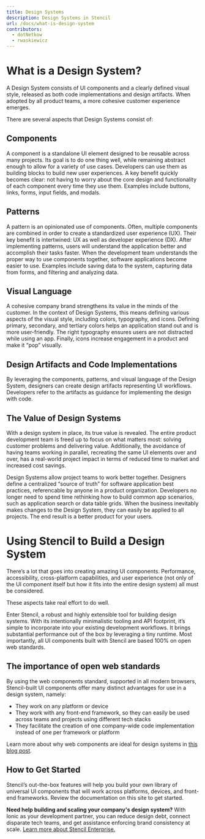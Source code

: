 ```yaml
---
title: Design Systems
description: Design Systems in Stencil
url: /docs/what-is-design-system
contributors:
  - dotNetkow
  - rwaskiewicz
---
```


# What is a Design System?

A Design System consists of UI components and a clearly defined visual style, released as both code implementations and design artifacts.
When adopted by all product teams, a more cohesive customer experience emerges.

There are several aspects that Design Systems consist of:

## Components
A component is a standalone UI element designed to be reusable across many projects.
Its goal is to do one thing well, while remaining abstract enough to allow for a variety of use cases.
Developers can use them as building blocks to build new user experiences.
A key benefit quickly becomes clear: not having to worry about the core design and functionality of each component every time they use them.
Examples include buttons, links, forms, input fields, and modals.

## Patterns
A pattern is an opinionated use of components. 
Often, multiple components are combined in order to create a standardized user experience (UX).
Their key benefit is intertwined: UX as well as developer experience (DX).
After implementing patterns, users will understand the application better and accomplish their tasks faster.
When the development team understands the proper way to use components together, software applications become easier to use.
Examples include saving data to the system, capturing data from forms, and filtering and analyzing data.

## Visual Language
A cohesive company brand strengthens its value in the minds of the customer. 
In the context of Design Systems, this means defining various aspects of the visual style, including colors, typography, and icons.
Defining primary, secondary, and tertiary colors helps an application stand out and is more user-friendly.
The right typography ensures users are not distracted while using an app.
Finally, icons increase engagement in a product and make it “pop” visually.

## Design Artifacts and Code Implementations
By leveraging the components, patterns, and visual language of the Design System, designers can create design artifacts representing UI workflows.
Developers refer to the artifacts as guidance for implementing the design with code.

## The Value of Design Systems
With a design system in place, its true value is revealed.
The entire product development team is freed up to focus on what matters most: solving customer problems and delivering value. 
Additionally, the avoidance of having teams working in parallel, recreating the same UI elements over and over, has a real-world project impact in terms of reduced time to market and increased cost savings.

Design Systems allow project teams to work better together.
Designers define a centralized “source of truth” for software application best practices, referencable by anyone in a product organization.
Developers no longer need to spend time rethinking how to build common app scenarios, such as application search or data table grids.
When the business inevitably makes changes to the Design System, they can easily be applied to all projects.
The end result is a better product for your users.

# Using Stencil to Build a Design System

There’s a lot that goes into creating amazing UI components. Performance, accessibility, cross-platform capabilities, and user experience (not only of the UI component itself but how it fits into the entire design system) all must be considered.

These aspects take real effort to do well.

Enter Stencil, a robust and highly extensible tool for building design systems. With its intentionally minimalistic tooling and API footprint, it’s simple to incorporate into your existing development workflows. It brings substantial performance out of the box by leveraging a tiny runtime. Most importantly, all UI components built with Stencil are based 100% on open web standards.

## The importance of open web standards
By using the web components standard, supported in all modern browsers, Stencil-built UI components offer many distinct advantages for use in a design system, namely:

* They work on any platform or device
* They work with any front-end framework, so they can easily be used across teams and projects using different tech stacks
* They facilitate the creation of one company-wide code implementation instead of one per framework or platform

Learn more about why web components are ideal for design systems in [this blog post](https://blog.ionicframework.com/5-reasons-web-components-are-perfect-for-design-systems/).

## How to Get Started
Stencil’s out-the-box features will help you build your own library of universal UI components that will work across platforms, devices, and front-end frameworks. Review the documentation on this site to get started.

__Need help building and scaling your company's design system?__ With Ionic as your development partner, you can reduce design debt, connect disparate tech teams, and get assistance enforcing brand consistency at scale. [Learn more about Stencil Enterprise.](https://ionic.io/products/stencil)
